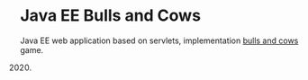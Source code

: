 # Java EE Bulls and Cows
Java EE web application based on servlets, implementation [bulls and cows](https://en.wikipedia.org/wiki/Bulls_and_Cows) game.

2020.